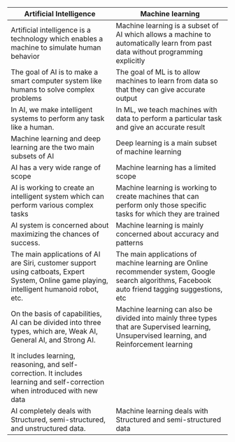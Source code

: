 | Artificial Intelligence | Machine learning |
| ----------------------- | ---------------- |
| Artificial intelligence is a technology which enables a machine to simulate human behavior |Machine learning is a subset of AI which allows a machine to automatically learn from past data without programming explicitly |
| The goal of AI is to make a smart computer system like humans to solve complex problems |The goal of ML is to allow machines to learn from data so that they can give accurate output |
| In AI, we make intelligent systems to perform any task like a human. |In ML, we teach machines with data to perform a particular task and give an accurate result |
| Machine learning and deep learning are the two main subsets of AI |Deep learning is a main subset of machine learning |
| AI has a very wide range of scope | Machine learning has a limited scope |
| AI is working to create an intelligent system which can perform various complex tasks | Machine learning is working to create machines that can perform only those specific tasks for which they are trained |
| AI system is concerned about maximizing the chances of success. |Machine learning is mainly concerned about accuracy and patterns |
| The main applications of AI are Siri, customer support using catboats, Expert System, Online game playing, intelligent humanoid robot, etc. |The main applications of machine learning are Online recommender system, Google search algorithms, Facebook auto friend tagging suggestions, etc |
| On the basis of capabilities, AI can be divided into three types, which are, Weak AI, General AI, and Strong AI. |Machine learning can also be divided into mainly three types that are Supervised learning, Unsupervised learning, and Reinforcement learning |
| It includes learning, reasoning, and self-correction.	It includes learning and self-correction when introduced with new data |
| AI completely deals with Structured, semi-structured, and unstructured data. |Machine learning deals with Structured and semi-structured data |